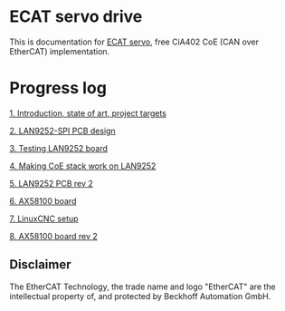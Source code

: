 # ECAT servo drive 

This is documentation for [ECAT servo](https://github.com/kubabuda/ecat_servo), free CiA402 CoE (CAN over EtherCAT) implementation.

# Progress log

[1. Introduction, state of art, project targets](https://kubabuda.github.io/ecat_servo/001-intro)

[2. LAN9252-SPI PCB design](https://kubabuda.github.io/ecat_servo/002-lan9252-board-design)

[3. Testing LAN9252 board](https://kubabuda.github.io/ecat_servo/003-lan9252-board-tests)

[4. Making CoE stack work on LAN9252](https://kubabuda.github.io/ecat_servo/004-lan9252-with-coe-stack)

[5. LAN9252 PCB rev 2](https://kubabuda.github.io/ecat_servo/005-lan9252-rev2)

[6. AX58100 board](https://kubabuda.github.io/ecat_servo/006-ax58100-board)

[7. LinuxCNC setup](https://kubabuda.github.io/ecat_servo/007-linuxcnc-setup)

[8. AX58100 board rev 2](https://kubabuda.github.io/ecat_servo/008-ax58100-board-rev2)

## Disclaimer

The EtherCAT Technology, the trade name and logo "EtherCAT" are the intellectual property of, and protected by Beckhoff Automation GmbH.
